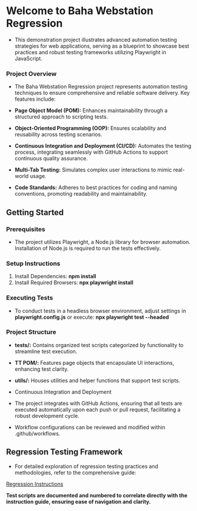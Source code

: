 # Welcome to Baha Webstation Regression

+ This demonstration project illustrates advanced automation testing strategies for web applications, serving as a blueprint to showcase best practices and robust testing frameworks utilizing Playwright in JavaScript.

### Project Overview

+ The Baha Webstation Regression project represents automation testing techniques to ensure comprehensive and reliable software delivery. Key features include:

+ **Page Object Model (POM):** Enhances maintainability through a structured approach to scripting tests.

+ **Object-Oriented Programming (OOP):** Ensures scalability and reusability across testing scenarios.

+ **Continuous Integration and Deployment (CI/CD):** Automates the testing process, integrating seamlessly with GitHub Actions to support continuous quality assurance.

+ **Multi-Tab Testing:** Simulates complex user interactions to mimic real-world usage.

+ **Code Standards:** Adheres to best practices for coding and naming conventions, promoting readability and maintainability.

## Getting Started

### Prerequisites

+ The project utilizes Playwright, a Node.js library for browser automation. Installation of Node.js is required to run the tests effectively.

### Setup Instructions

1. Install Dependencies: **npm install**
2. Install Required Browsers: **npx playwright install**

### Executing Tests

+ To conduct tests in a headless browser environment, adjust settings in **playwright.config.js** or execute: **npx playwright test --headed**

### Project Structure

+ **tests/:** Contains organized test scripts categorized by functionality to streamline test execution.

+ **TT POM/:** Features page objects that encapsulate UI interactions, enhancing test clarity.

+ **utils/:** Houses utilities and helper functions that support test scripts.

+ Continuous Integration and Deployment

+ The project integrates with GitHub Actions, ensuring that all tests are executed automatically upon each push or pull request, facilitating a robust development cycle. 

+ Workflow configurations can be reviewed and modified within .github/workflows.

## Regression Testing Framework

+ For detailed exploration of regression testing practices and methodologies, refer to the comprehensive guide:

[Regression Instructions](./Regression_instructions/Regression_instructions.docx)

**Test scripts are documented and numbered to correlate directly with the instruction guide, ensuring ease of navigation and clarity.**
